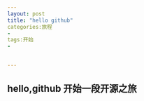 ```yaml
---
layout: post
title: "hello github"
categories:旅程
- 
tags:开始
- 


---
```

## hello,github 开始一段开源之旅 ##